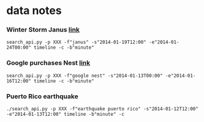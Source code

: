 # data notes

### Winter Storm Janus [link](http://www.weather.com/news/winter-storm-janus-state-impacts-20140121?hootPostID=c65219c96c722a5491d22a410645eb19) 

`search_api.py -p XXX -f"janus" -s"2014-01-19T12:00" -e"2014-01-24T00:00" timeline -c -b"minute"`


### Google purchases Nest [link](http://techcrunch.com/2014/01/13/google-just-bought-connected-device-company-nest-for-3-2b-in-cash/#)

`search_api.py -p XXX -f"google nest" -s"2014-01-13T00:00" -e"2014-01-16T12:00" timeline -c -b"minute"`


### Puerto Rico earthquake

`./search_api.py -p XXX -f"earthquake puerto rico" -s"2014-01-12T12:00" -e"2014-01-13T12:00" timeline -b"minute" -c`
